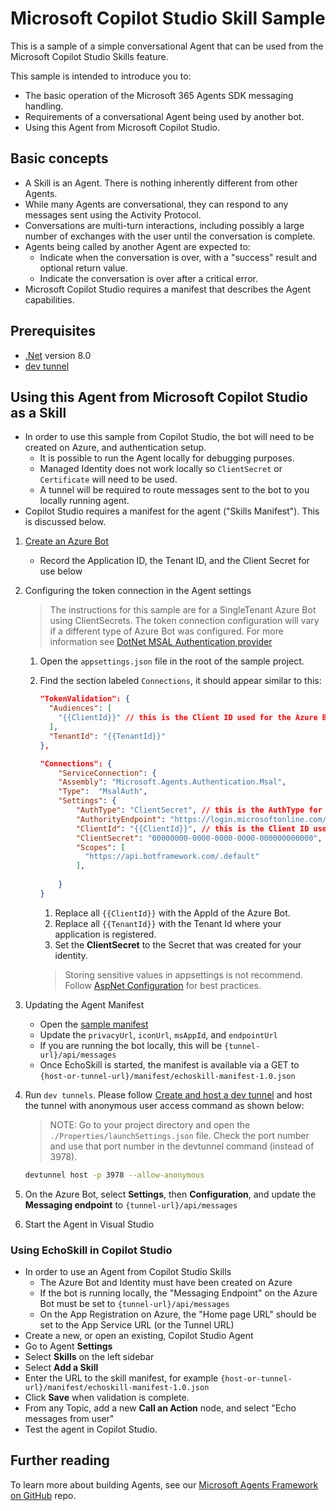 ﻿# Microsoft Copilot Studio Skill Sample

This is a sample of a simple conversational Agent that can be used from the Microsoft Copilot Studio Skills feature.

This sample is intended to introduce you to:
- The basic operation of the Microsoft 365 Agents SDK messaging handling.
- Requirements of a conversational Agent being used by another bot.
- Using this Agent from Microsoft Copilot Studio.

## Basic concepts
- A Skill is an Agent.  There is nothing inherently different from other Agents.
- While many Agents are conversational, they can respond to any messages sent using the Activity Protocol.
- Conversations are multi-turn interactions, including possibly a large number of exchanges with the user until the conversation is complete.  
- Agents being called by another Agent are expected to:
  - Indicate when the conversation is over, with a "success" result and optional return value.
  - Indicate the conversation is over after a critical error.
- Microsoft Copilot Studio requires a manifest that describes the Agent capabilities.

## Prerequisites

- [.Net](https://dotnet.microsoft.com/en-us/download/dotnet/8.0) version 8.0
- [dev tunnel](https://learn.microsoft.com/en-us/azure/developer/dev-tunnels/get-started?tabs=windows)

## Using this Agent from Microsoft Copilot Studio as a Skill

- In order to use this sample from Copilot Studio, the bot will need to be created on Azure, and authentication setup.
  - It is possible to run the Agent locally for debugging purposes.  
  - Managed Identity does not work locally so `ClientSecret` or `Certificate` will need to be used.
  - A tunnel will be required to route messages sent to the bot to you locally running agent.
- Copilot Studio requires a manifest for the agent ("Skills Manifest").  This is discussed below.

1. [Create an Azure Bot](https://aka.ms/AgentsSDK-CreateBot)
   - Record the Application ID, the Tenant ID, and the Client Secret for use below

1. Configuring the token connection in the Agent settings
   > The instructions for this sample are for a SingleTenant Azure Bot using ClientSecrets.  The token connection configuration will vary if a different type of Azure Bot was configured.  For more information see [DotNet MSAL Authentication provider](https://aka.ms/AgentsSDK-DotNetMSALAuth)

   1. Open the `appsettings.json` file in the root of the sample project.

   1. Find the section labeled `Connections`,  it should appear similar to this:

      ```json
      "TokenValidation": {
        "Audiences": [
          "{{ClientId}}" // this is the Client ID used for the Azure Bot
        ],
        "TenantId": "{{TenantId}}" 
      },

      "Connections": {
          "ServiceConnection": {
          "Assembly": "Microsoft.Agents.Authentication.Msal",
          "Type":  "MsalAuth",
          "Settings": {
              "AuthType": "ClientSecret", // this is the AuthType for the connection, valid values can be found in Microsoft.Agents.Authentication.Msal.Model.AuthTypes.  The default is ClientSecret.
              "AuthorityEndpoint": "https://login.microsoftonline.com/{{TenantId}}",
              "ClientId": "{{ClientId}}", // this is the Client ID used for the Azure Bot
              "ClientSecret": "00000000-0000-0000-0000-000000000000", // this is the Client Secret used for the connection.
              "Scopes": [
                "https://api.botframework.com/.default"
              ],
              
          }
      }
      ```

      1. Replace all `{{ClientId}}` with the AppId of the Azure Bot.
      1. Replace all `{{TenantId}}` with the Tenant Id where your application is registered.
      1. Set the **ClientSecret** to the Secret that was created for your identity.
      
      > Storing sensitive values in appsettings is not recommend.  Follow [AspNet Configuration](https://learn.microsoft.com/en-us/aspnet/core/fundamentals/configuration/?view=aspnetcore-9.0) for best practices.

1. Updating the Agent Manifest
   - Open the [sample manifest](./wwwroot/manifest/echoskill-manifest-1.0.json)
   - Update the `privacyUrl`, `iconUrl`, `msAppId`, and `endpointUrl`
   - If you are running the bot locally, this will be `{tunnel-url}/api/messages`
   - Once EchoSkill is started, the manifest is available via a GET to `{host-or-tunnel-url}/manifest/echoskill-manifest-1.0.json`

1. Run `dev tunnels`. Please follow [Create and host a dev tunnel](https://learn.microsoft.com/en-us/azure/developer/dev-tunnels/get-started?tabs=windows) and host the tunnel with anonymous user access command as shown below:
   > NOTE: Go to your project directory and open the `./Properties/launchSettings.json` file. Check the port number and use that port number in the devtunnel command (instead of 3978).

   ```bash
   devtunnel host -p 3978 --allow-anonymous
   ```

1. On the Azure Bot, select **Settings**, then **Configuration**, and update the **Messaging endpoint** to `{tunnel-url}/api/messages`

1. Start the Agent in Visual Studio

### Using EchoSkill in Copilot Studio
- In order to use an Agent from Copilot Studio Skills
  - The Azure Bot and Identity must have been created on Azure
  - If the bot is running locally, the "Messaging Endpoint" on the Azure Bot must be set to `{tunnel-url}/api/messages`
  - On the App Registration on Azure, the "Home page URL" should be set to the App Service URL (or the Tunnel URL)
- Create a new, or open an existing, Copilot Studio Agent
- Go to Agent **Settings**
- Select **Skills** on the left sidebar
- Select **Add a Skill**
- Enter the URL to the skill manifest, for example `{host-or-tunnel-url}/manifest/echoskill-manifest-1.0.json`
- Click **Save** when validation is complete.
- From any Topic, add a new **Call an Action** node, and select "Echo messages from user"
- Test the agent in Copilot Studio.

## Further reading
To learn more about building Agents, see our [Microsoft Agents Framework on GitHub](https://github.com/microsoft/agents) repo.
